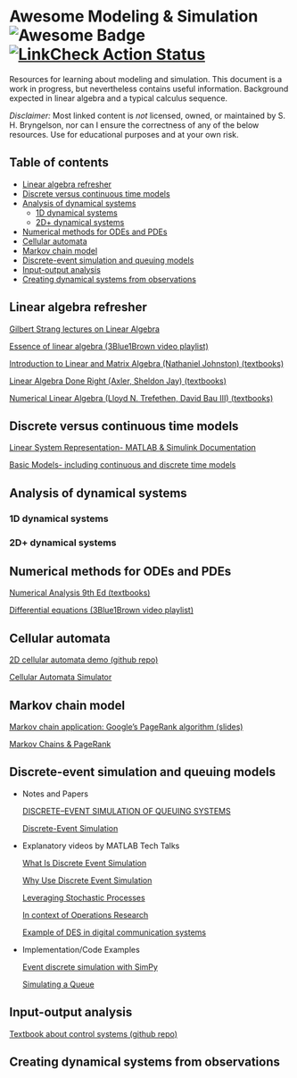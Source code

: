 # Awesome Modeling & Simulation <img src="https://cdn.rawgit.com/sindresorhus/awesome/d7305f38d29fed78fa85652e3a63e154dd8e8829/media/badge.svg" alt="Awesome Badge"/> [![LinkCheck Action Status](https://github.com/comp-physics/awesome-modeling-simulation/workflows/LinkChecker/badge.svg)](https://github.com/comp-physics/awesome-modeling-simulation/actions)

Resources for learning about modeling and simulation.
This document is a work in progress, but nevertheless contains useful information.
Background expected in linear algebra and a typical calculus sequence.

_Disclaimer:_ Most linked content is _not_ licensed, owned, or maintained by S. H. Bryngelson, nor can I ensure the correctness of any of the below resources. 
Use for educational purposes and at your own risk.

## Table of contents 

<!-- START doctoc generated TOC please keep comment here to allow auto update -->
<!-- DON'T EDIT THIS SECTION, INSTEAD RE-RUN doctoc TO UPDATE -->


- [Linear algebra refresher](#linear-algebra-refresher)
- [Discrete versus continuous time models](#discrete-versus-continuous-time-models)
- [Analysis of dynamical systems](#analysis-of-dynamical-systems)
  - [1D dynamical systems](#1d-dynamical-systems)
  - [2D+ dynamical systems](#2d-dynamical-systems)
- [Numerical methods for ODEs and PDEs](#numerical-methods-for-odes-and-pdes)
- [Cellular automata](#cellular-automata)
- [Markov chain model](#markov-chain-model)
- [Discrete-event simulation and queuing models](#discrete-event-simulation-and-queuing-models)
- [Input-output analysis](#input-output-analysis)
- [Creating dynamical systems from observations](#creating-dynamical-systems-from-observations)

<!-- END doctoc generated TOC please keep comment here to allow auto update -->

## Linear algebra refresher 
[Gilbert Strang lectures on Linear Algebra ](https://www.youtube.com/playlist?list=PL49CF3715CB9EF31D)

[Essence of linear algebra (3Blue1Brown video playlist)](https://www.youtube.com/playlist?list=PLZHQObOWTQDPD3MizzM2xVFitgF8hE_ab)

[Introduction to Linear and Matrix Algebra (Nathaniel Johnston) (textbooks)](https://gtvault-my.sharepoint.com/:b:/g/personal/qyu87_gatech_edu/EQpUWO9bB_ZGhb7hY5yx8QYBFbgRM22WXAIeq_qLURhYQQ)

[Linear Algebra Done Right (Axler, Sheldon Jay) (textbooks)](https://gtvault-my.sharepoint.com/:b:/g/personal/qyu87_gatech_edu/ETg_8WDHONVBv1OTo1YteFgBoOsT2whMpFYV-E7Lv1cuDQ)

[Numerical Linear Algebra (Lloyd N. Trefethen, David Bau III) (textbooks)](https://gtvault-my.sharepoint.com/:b:/g/personal/qyu87_gatech_edu/ERmaipCm0ilMjIHW9uMlOP4BlgPobzBuqzrjXankkrIVoA)

## Discrete versus continuous time models
[Linear System Representation- MATLAB & Simulink Documentation](https://www.mathworks.com/help/control/linear-system-modeling.html?s_tid=CRUX_lftnav)

[Basic Models- including continuous and discrete time models](https://www.mathworks.com/help/control/fixed-coefficient-models.html)

## Analysis of dynamical systems

### 1D dynamical systems

### 2D+ dynamical systems

## Numerical methods for ODEs and PDEs
[Numerical Analysis 9th Ed (textbooks)](https://gtvault-my.sharepoint.com/:b:/g/personal/qyu87_gatech_edu/ERDdqpOHU1tAlOT-QXlgzZ4BM9gKokKUfS2L2Fk9uEtl_Q?e=TsqKvi)

[Differential equations (3Blue1Brown video playlist)](https://www.youtube.com/playlist?list=PLZHQObOWTQDNPOjrT6KVlfJuKtYTftqH6)

## Cellular automata
[2D cellular automata demo (github repo)](https://github.com/Chakazul/Lenia) 

[Cellular Automata Simulator](https://www.fourmilab.ch/cellab/manual/chap1.html)

## Markov chain model
[Markov chain application: Google’s PageRank algorithm (slides)](https://www2.math.upenn.edu/~kazdan/312F12/JJ/MarkovChains/markov_google.pdf)

[Markov Chains & PageRank](https://disco.ethz.ch/courses/fs16/ti2/lecture/chapter11.pdf)

## Discrete-event simulation and queuing models
- Notes and Papers

  [DISCRETE–EVENT SIMULATION OF QUEUING SYSTEMS](https://phyweb.physics.nus.edu.sg/~phytaysc/articles/queue.pdf)
  
  [Discrete-Event Simulation](https://www.cs.bu.edu/faculty/matta/Teaching/cs655-papers/shankar-des.pdf)

- Explanatory videos by MATLAB Tech Talks

  [What Is Discrete Event Simulation](https://www.youtube.com/watch?v=21WQB0E-6-M)

  [Why Use Discrete Event Simulation](https://www.youtube.com/watch?v=adkeGlcqBAo)

  [Leveraging Stochastic Processes](https://www.youtube.com/watch?v=3EiniZbyeV0)

  [In context of Operations Research](https://www.youtube.com/watch?v=YkUT3fFrjpg)
  
  [Example of DES in digital communication
systems](https://www.youtube.com/watch?v=w6SSng58DEw)

- Implementation/Code Examples

  [Event discrete simulation with SimPy](https://www.youtube.com/watch?v=Bk91DoAEcjY)

  [Simulating a Queue](https://www.youtube.com/watch?v=WEA8m3j-Jqk)

## Input-output analysis
[Textbook about control systems (github repo)](https://github.com/lugh56/control-and-system-book)

## Creating dynamical systems from observations
